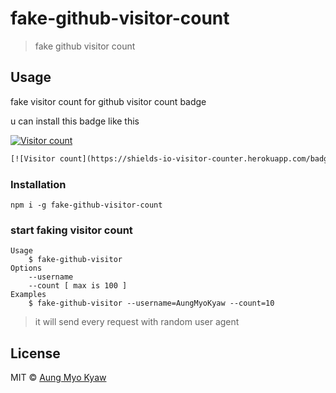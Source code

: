 # fake-github-visitor-count

> fake github visitor count

## Usage

fake visitor count for github visitor count badge

u can install this badge like this

[![Visitor count](https://shields-io-visitor-counter.herokuapp.com/badge?page=AungMyoKyaw)](https://github.com/AungMyoKyaw)

```txt
[![Visitor count](https://shields-io-visitor-counter.herokuapp.com/badge?page=AungMyoKyaw)](https://github.com/AungMyoKyaw)
```

### Installation

```
npm i -g fake-github-visitor-count
```

### start faking visitor count

```shell
Usage
    $ fake-github-visitor
Options
    --username
    --count [ max is 100 ]
Examples
    $ fake-github-visitor --username=AungMyoKyaw --count=10
```

> it will send every request with random user agent

## License

MIT © [Aung Myo Kyaw](https://github.com/AungMyoKyaw)
